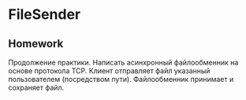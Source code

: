 # FileSender
Homework
--
Продолжение практики. Написать асинхронный файлообменник на основе протокола TCP.
Клиент отправляет файл указанный пользователем (посредством пути). Файлообменник принимает и сохраняет файл.
